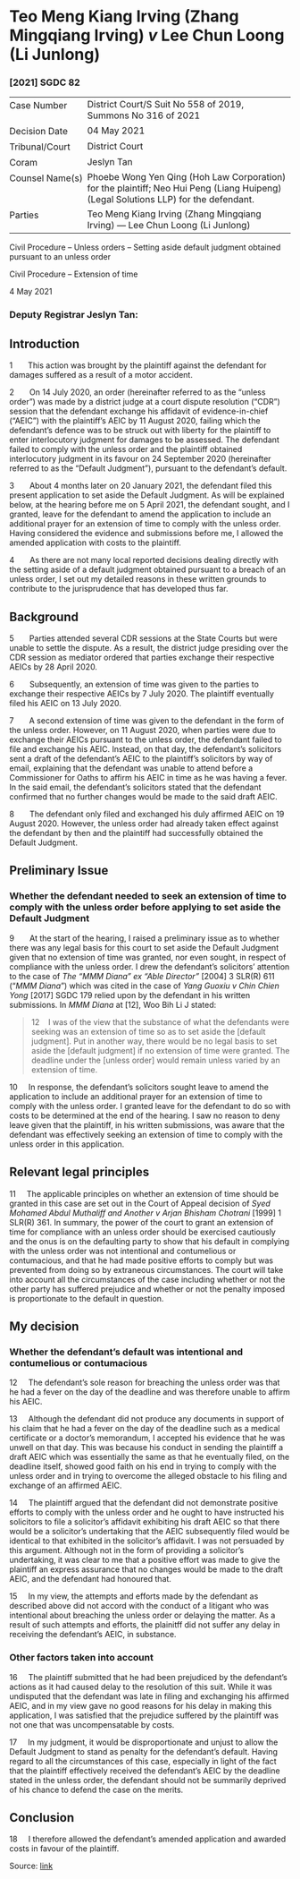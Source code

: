 <style>.footnotes::before { content: "Footnotes:"; }</style>
# Teo Meng Kiang Irving (Zhang Mingqiang Irving) _v_ Lee Chun Loong (Li Junlong)  

### \[2021\] SGDC 82

<table id="info-table"><tbody><tr class="info-row"><td class="txt-label" style="padding: 4px 0px; white-space: nowrap" valign="top">Case Number</td><td class="txt-body">District Court/S Suit No 558 of 2019, Summons No 316 of 2021</td></tr><tr class="info-row"><td class="txt-label" style="padding: 4px 0px; white-space: nowrap" valign="top">Decision Date</td><td class="txt-body">04 May 2021</td></tr><tr class="info-row"><td class="txt-label" style="padding: 4px 0px; white-space: nowrap" valign="top">Tribunal/Court</td><td class="txt-body">District Court</td></tr><tr class="info-row"><td class="txt-label" style="padding: 4px 0px; white-space: nowrap" valign="top">Coram</td><td class="txt-body">Jeslyn Tan</td></tr><tr class="info-row"><td class="txt-label" style="padding: 4px 0px; white-space: nowrap" valign="top">Counsel Name(s)</td><td class="txt-body">Phoebe Wong Yen Qing (Hoh Law Corporation) for the plaintiff; Neo Hui Peng (Liang Huipeng) (Legal Solutions LLP) for the defendant.</td></tr><tr class="info-row"><td class="txt-label" style="padding: 4px 0px; white-space: nowrap" valign="top">Parties</td><td class="txt-body">Teo Meng Kiang Irving (Zhang Mingqiang Irving) — Lee Chun Loong (Li Junlong)</td></tr></tbody></table>

Civil Procedure – Unless orders – Setting aside default judgment obtained pursuant to an unless order

Civil Procedure – Extension of time

4 May 2021

### Deputy Registrar Jeslyn Tan:

## Introduction

1       This action was brought by the plaintiff against the defendant for damages suffered as a result of a motor accident.

2       On 14 July 2020, an order (hereinafter referred to as the “unless order”) was made by a district judge at a court dispute resolution (“CDR”) session that the defendant exchange his affidavit of evidence-in-chief (“AEIC”) with the plaintiff’s AEIC by 11 August 2020, failing which the defendant’s defence was to be struck out with liberty for the plaintiff to enter interlocutory judgment for damages to be assessed. The defendant failed to comply with the unless order and the plaintiff obtained interlocutory judgment in its favour on 24 September 2020 (hereinafter referred to as the “Default Judgment”), pursuant to the defendant’s default.

3       About 4 months later on 20 January 2021, the defendant filed this present application to set aside the Default Judgment. As will be explained below, at the hearing before me on 5 April 2021, the defendant sought, and I granted, leave for the defendant to amend the application to include an additional prayer for an extension of time to comply with the unless order. Having considered the evidence and submissions before me, I allowed the amended application with costs to the plaintiff.

4       As there are not many local reported decisions dealing directly with the setting aside of a default judgment obtained pursuant to a breach of an unless order, I set out my detailed reasons in these written grounds to contribute to the jurisprudence that has developed thus far.

## Background

5       Parties attended several CDR sessions at the State Courts but were unable to settle the dispute. As a result, the district judge presiding over the CDR session as mediator ordered that parties exchange their respective AEICs by 28 April 2020.

6       Subsequently, an extension of time was given to the parties to exchange their respective AEICs by 7 July 2020. The plaintiff eventually filed his AEIC on 13 July 2020.

7       A second extension of time was given to the defendant in the form of the unless order. However, on 11 August 2020, when parties were due to exchange their AEICs pursuant to the unless order, the defendant failed to file and exchange his AEIC. Instead, on that day, the defendant’s solicitors sent a draft of the defendant’s AEIC to the plaintiff’s solicitors by way of email, explaining that the defendant was unable to attend before a Commissioner for Oaths to affirm his AEIC in time as he was having a fever. In the said email, the defendant’s solicitors stated that the defendant confirmed that no further changes would be made to the said draft AEIC.

8       The defendant only filed and exchanged his duly affirmed AEIC on 19 August 2020. However, the unless order had already taken effect against the defendant by then and the plaintiff had successfully obtained the Default Judgment.

## Preliminary Issue

### Whether the defendant needed to seek an extension of time to comply with the unless order before applying to set aside the Default Judgment

9       At the start of the hearing, I raised a preliminary issue as to whether there was any legal basis for this court to set aside the Default Judgment given that no extension of time was granted, nor even sought, in respect of compliance with the unless order. I drew the defendant’s solicitors’ attention to the case of _The “MMM Diana” ex “Able Director”_ <span class="citation">\[2004\] 3 SLR(R) 611</span> (“_MMM Diana_”) which was cited in the case of _Yang Guoxiu v Chin Chien Yong_ <span class="citation">\[2017\] SGDC 179</span> relied upon by the defendant in his written submissions. In _MMM Diana_ at \[12\], Woo Bih Li J stated:

> 12    I was of the view that the substance of what the defendants were seeking was an extension of time so as to set aside the \[default judgment\]. Put in another way, there would be no legal basis to set aside the \[default judgment\] if no extension of time were granted. The deadline under the \[unless order\] would remain unless varied by an extension of time.

10     In response, the defendant’s solicitors sought leave to amend the application to include an additional prayer for an extension of time to comply with the unless order. I granted leave for the defendant to do so with costs to be determined at the end of the hearing. I saw no reason to deny leave given that the plaintiff, in his written submissions, was aware that the defendant was effectively seeking an extension of time to comply with the unless order in this application.

## Relevant legal principles

11     The applicable principles on whether an extension of time should be granted in this case are set out in the Court of Appeal decision of _Syed Mohamed Abdul Muthaliff and Another v Arjan Bhisham Chotrani_ <span class="citation">\[1999\] 1 SLR(R) 361</span>. In summary, the power of the court to grant an extension of time for compliance with an unless order should be exercised cautiously and the onus is on the defaulting party to show that his default in complying with the unless order was not intentional and contumelious or contumacious, and that he had made positive efforts to comply but was prevented from doing so by extraneous circumstances. The court will take into account all the circumstances of the case including whether or not the other party has suffered prejudice and whether or not the penalty imposed is proportionate to the default in question.

## My decision

### Whether the defendant’s default was intentional and contumelious or contumacious

12     The defendant’s sole reason for breaching the unless order was that he had a fever on the day of the deadline and was therefore unable to affirm his AEIC.

13     Although the defendant did not produce any documents in support of his claim that he had a fever on the day of the deadline such as a medical certificate or a doctor’s memorandum, I accepted his evidence that he was unwell on that day. This was because his conduct in sending the plaintiff a draft AEIC which was essentially the same as that he eventually filed, on the deadline itself, showed good faith on his end in trying to comply with the unless order and in trying to overcome the alleged obstacle to his filing and exchange of an affirmed AEIC.

14     The plaintiff argued that the defendant did not demonstrate positive efforts to comply with the unless order and he ought to have instructed his solicitors to file a solicitor’s affidavit exhibiting his draft AEIC so that there would be a solicitor’s undertaking that the AEIC subsequently filed would be identical to that exhibited in the solicitor’s affidavit. I was not persuaded by this argument. Although not in the form of providing a solicitor’s undertaking, it was clear to me that a positive effort was made to give the plaintiff an express assurance that no changes would be made to the draft AEIC, and the defendant had honoured that.

15     In my view, the attempts and efforts made by the defendant as described above did not accord with the conduct of a litigant who was intentional about breaching the unless order or delaying the matter. As a result of such attempts and efforts, the plainitff did not suffer any delay in receiving the defendant’s AEIC, in substance.

### Other factors taken into account

16     The plaintiff submitted that he had been prejudiced by the defendant’s actions as it had caused delay to the resolution of this suit. While it was undisputed that the defendant was late in filing and exchanging his affirmed AEIC, and in my view gave no good reasons for his delay in making this application, I was satisfied that the prejudice suffered by the plaintiff was not one that was uncompensatable by costs.

17     In my judgment, it would be disproportionate and unjust to allow the Default Judgment to stand as penalty for the defendant’s default. Having regard to all the circumstances of this case, especially in light of the fact that the plaintiff effectively received the defendant’s AEIC by the deadline stated in the unless order, the defendant should not be summarily deprived of his chance to defend the case on the merits.

## Conclusion

18     I therefore allowed the defendant’s amended application and awarded costs in favour of the plaintiff.


Source: [link](https://www.lawnet.sg:443/lawnet/web/lawnet/free-resources?p_p_id=freeresources_WAR_lawnet3baseportlet&p_p_lifecycle=1&p_p_state=normal&p_p_mode=view&_freeresources_WAR_lawnet3baseportlet_action=openContentPage&_freeresources_WAR_lawnet3baseportlet_docId=%2FJudgment%2F25962-SSP.xml)